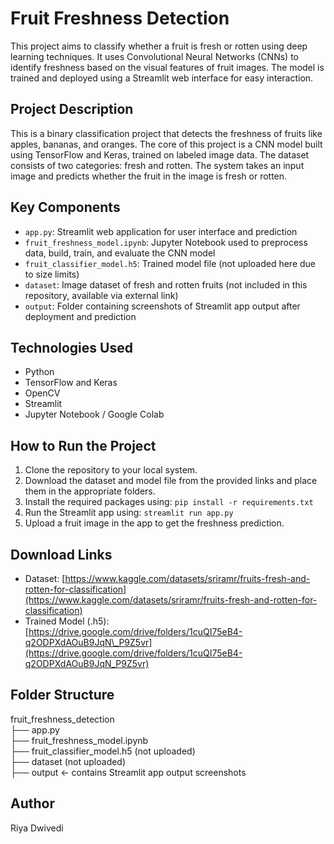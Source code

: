 
# Fruit Freshness Detection

This project aims to classify whether a fruit is fresh or rotten using deep learning techniques. It uses Convolutional Neural Networks (CNNs) to identify freshness based on the visual features of fruit images. The model is trained and deployed using a Streamlit web interface for easy interaction.

## Project Description

This is a binary classification project that detects the freshness of fruits like apples, bananas, and oranges. The core of this project is a CNN model built using TensorFlow and Keras, trained on labeled image data. The dataset consists of two categories: fresh and rotten. The system takes an input image and predicts whether the fruit in the image is fresh or rotten.

## Key Components

* `app.py`: Streamlit web application for user interface and prediction
* `fruit_freshness_model.ipynb`: Jupyter Notebook used to preprocess data, build, train, and evaluate the CNN model
* `fruit_classifier_model.h5`: Trained model file (not uploaded here due to size limits)
* `dataset`: Image dataset of fresh and rotten fruits (not included in this repository, available via external link)
* `output`: Folder containing screenshots of Streamlit app output after deployment and prediction

## Technologies Used

* Python
* TensorFlow and Keras
* OpenCV
* Streamlit
* Jupyter Notebook / Google Colab

## How to Run the Project

1. Clone the repository to your local system.
2. Download the dataset and model file from the provided links and place them in the appropriate folders.
3. Install the required packages using:
   `pip install -r requirements.txt`
4. Run the Streamlit app using:
   `streamlit run app.py`
5. Upload a fruit image in the app to get the freshness prediction.

## Download Links

* Dataset: [https://www.kaggle.com/datasets/sriramr/fruits-fresh-and-rotten-for-classification](https://www.kaggle.com/datasets/sriramr/fruits-fresh-and-rotten-for-classification)
* Trained Model (.h5): [https://drive.google.com/drive/folders/1cuQI75eB4-q2ODPXdAOuB9JqN\_P9Z5vr](https://drive.google.com/drive/folders/1cuQI75eB4-q2ODPXdAOuB9JqN_P9Z5vr)

## Folder Structure

fruit_freshness_detection  
├── app.py  
├── fruit_freshness_model.ipynb  
├── fruit_classifier_model.h5 (not uploaded)  
├── dataset (not uploaded)  
├── output  ← contains Streamlit app output screenshots  


## Author

Riya Dwivedi

